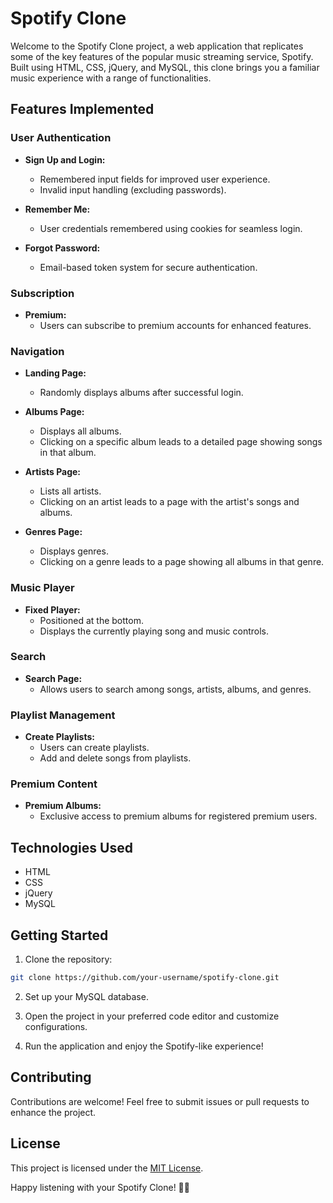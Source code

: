 # Spotify Clone

Welcome to the Spotify Clone project, a web application that replicates some of the key features of the popular music streaming service, Spotify. Built using HTML, CSS, jQuery, and MySQL, this clone brings you a familiar music experience with a range of functionalities.

## Features Implemented

### User Authentication

- **Sign Up and Login:**
  - Remembered input fields for improved user experience.
  - Invalid input handling (excluding passwords).

- **Remember Me:**
  - User credentials remembered using cookies for seamless login.

- **Forgot Password:**
  - Email-based token system for secure authentication.

### Subscription

- **Premium:**
  - Users can subscribe to premium accounts for enhanced features.

### Navigation

- **Landing Page:**
  - Randomly displays albums after successful login.

- **Albums Page:**
  - Displays all albums.
  - Clicking on a specific album leads to a detailed page showing songs in that album.

- **Artists Page:**
  - Lists all artists.
  - Clicking on an artist leads to a page with the artist's songs and albums.

- **Genres Page:**
  - Displays genres.
  - Clicking on a genre leads to a page showing all albums in that genre.

### Music Player

- **Fixed Player:**
  - Positioned at the bottom.
  - Displays the currently playing song and music controls.

### Search

- **Search Page:**
  - Allows users to search among songs, artists, albums, and genres.

### Playlist Management

- **Create Playlists:**
  - Users can create playlists.
  - Add and delete songs from playlists.

### Premium Content

- **Premium Albums:**
  - Exclusive access to premium albums for registered premium users.

## Technologies Used

- HTML
- CSS
- jQuery
- MySQL

## Getting Started

1. Clone the repository:

```bash
git clone https://github.com/your-username/spotify-clone.git
```

2. Set up your MySQL database.

3. Open the project in your preferred code editor and customize configurations.

4. Run the application and enjoy the Spotify-like experience!

## Contributing

Contributions are welcome! Feel free to submit issues or pull requests to enhance the project.

## License

This project is licensed under the [MIT License](LICENSE).

Happy listening with your Spotify Clone! 🎵✨

